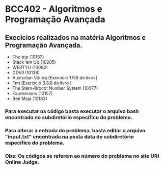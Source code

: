 # BCC402 - Algoritmos e Programação Avançada

## Execícios realizados na matéria Algoritmos e Programação Avançada.

* The trip (10137)
* Stack ’em Up (10205)
* WERTYU (10082)
* CDVII (10138)
* Australian Voting (Exercício 1.6.8 do livro )
* Fmt (Exercício 3.8.8 do livro )
* The Stern-Brocot Number System (10077)
* Expressions (10157)
* Bee Maja (10182)

### Para executar os código basta executar o arquivo bash encontrado no subdiretório específico do problema.

### Para alterar a entrada do problema, basta editar o arquivo "input.txt" encontrada na pasta data do subdiretório específico do problema.

### Obs: Os códigos se referem ao número do problema no site URI Online Judge.
